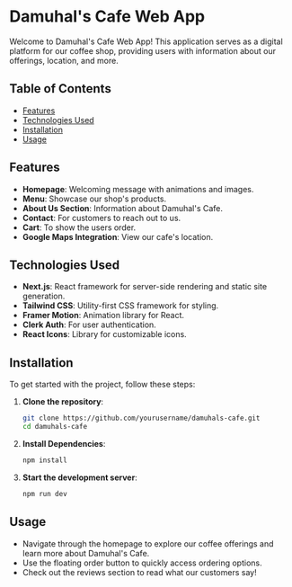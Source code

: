 # Damuhal's Cafe Web App

Welcome to Damuhal's Cafe Web App! This application serves as a digital platform for our coffee shop, providing users with information about our offerings, location, and more. 

## Table of Contents
- [Features](#features)
- [Technologies Used](#technologies-used)
- [Installation](#installation)
- [Usage](#usage)


## Features
- **Homepage**: Welcoming message with animations and images.
- **Menu**: Showcase our shop's products.
- **About Us Section**: Information about Damuhal's Cafe.
- **Contact**: For customers to reach out to us.
- **Cart**: To show the users order.
- **Google Maps Integration**: View our cafe's location.

## Technologies Used
- **Next.js**: React framework for server-side rendering and static site generation.
- **Tailwind CSS**: Utility-first CSS framework for styling.
- **Framer Motion**: Animation library for React.
- **Clerk Auth**: For user authentication.
- **React Icons**: Library for customizable icons.

## Installation
To get started with the project, follow these steps:

1. **Clone the repository**:
   ```bash
   git clone https://github.com/yourusername/damuhals-cafe.git
   cd damuhals-cafe
2. **Install Dependencies**:
    ```bash
   npm install
3. **Start the development server**:
   ```bash
   npm run dev
## Usage
- Navigate through the homepage to explore our coffee offerings and learn more about Damuhal's Cafe.
- Use the floating order button to quickly access ordering options.
- Check out the reviews section to read what our customers say!
